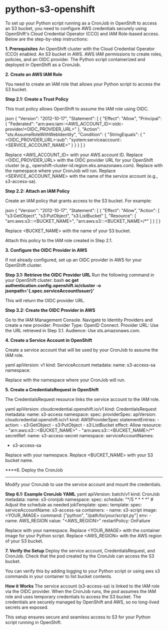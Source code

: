 # python-s3-openshift

To set up your Python script running as a CronJob in OpenShift to access an S3 bucket, you need to configure AWS credentials securely using OpenShift's Cloud Credential Operator (CCO) and IAM Role-based access. Below are the step-by-step instructions:

**1. Prerequisites**
An OpenShift cluster with the Cloud Credential Operator (CCO) enabled.
An S3 bucket in AWS.
AWS IAM permissions to create roles, policies, and an OIDC provider.
The Python script containerized and deployed in OpenShift as a CronJob.


**2. Create an AWS IAM Role**

You need to create an IAM role that allows your Python script to access the S3 bucket.

**Step 2.1: Create a Trust Policy**

This trust policy allows OpenShift to assume the IAM role using OIDC.

json
{
  "Version": "2012-10-17",
  "Statement": [
    {
      "Effect": "Allow",
      "Principal": {
        "Federated": "arn:aws:iam::<AWS_ACCOUNT_ID>:oidc-provider/<OIDC_PROVIDER_URL>"
      },
      "Action": "sts:AssumeRoleWithWebIdentity",
      "Condition": {
        "StringEquals": {
          "<OIDC_PROVIDER_URL>:sub": "system:serviceaccount:<NAMESPACE>:<SERVICE_ACCOUNT_NAME>"
        }
      }
    }
  ]
}

Replace <AWS_ACCOUNT_ID> with your AWS account ID.
Replace <OIDC_PROVIDER_URL> with the OIDC provider URL for your OpenShift cluster (e.g., openshift-cluster-id.region.eks.amazonaws.com).
Replace <NAMESPACE> with the namespace where your CronJob will run.
Replace <SERVICE_ACCOUNT_NAME> with the name of the service account (e.g., s3-access-sa).

**Step 2.2: Attach an IAM Policy**

Create an IAM policy that grants access to the S3 bucket. For example:

json
{
  "Version": "2012-10-17",
  "Statement": [
    {
      "Effect": "Allow",
      "Action": [
        "s3:GetObject",
        "s3:PutObject",
        "s3:ListBucket"
      ],
      "Resource": [
        "arn:aws:s3:::<BUCKET_NAME>",
        "arn:aws:s3:::<BUCKET_NAME>/*"
      ]
    }
  ]
}

Replace <BUCKET_NAME> with the name of your S3 bucket.

Attach this policy to the IAM role created in Step 2.1.

**3. Configure the OIDC Provider in AWS**

If not already configured, set up an OIDC provider in AWS for your OpenShift cluster.

**Step 3.1: Retrieve the OIDC Provider URL**
Run the following command in your OpenShift cluster:
bash
**oc get authentication.config.openshift.io/cluster -o jsonpath='{.spec.serviceAccountIssuer}'**

This will return the OIDC provider URL.

**Step 3.2: Create the OIDC Provider in AWS**

Go to the IAM Management Console.
Navigate to Identity Providers and create a new provider:
Provider Type: OpenID Connect.
Provider URL: Use the URL retrieved in Step 3.1.
Audience: Use sts.amazonaws.com.


**4. Create a Service Account in OpenShift**

Create a service account that will be used by your CronJob to assume the IAM role.

yaml
apiVersion: v1
kind: ServiceAccount
metadata:
  name: s3-access-sa
  namespace: <NAMESPACE>


Replace <NAMESPACE> with the namespace where your CronJob will run.

**5. Create a CredentialsRequest in OpenShift**

The CredentialsRequest resource links the service account to the IAM role.

yaml
apiVersion: cloudcredential.openshift.io/v1
kind: CredentialsRequest
metadata:
  name: s3-access
  namespace: <NAMESPACE>
spec:
  providerSpec:
    apiVersion: cloudcredential.openshift.io/v1
    kind: AWSProviderSpec
    statementEntries:
    - action:
      - s3:GetObject
      - s3:PutObject
      - s3:ListBucket
      effect: Allow
      resource:
      - "arn:aws:s3:::<BUCKET_NAME>"
      - "arn:aws:s3:::<BUCKET_NAME>/*"
  secretRef:
    name: s3-access-secret
    namespace: <NAMESPACE>
  serviceAccountNames:
  - s3-access-sa

Replace <NAMESPACE> with your namespace.
Replace <BUCKET_NAME> with your S3 bucket name.

****6. Deploy the CronJob
********
Modify your CronJob to use the service account and mount the credentials.

**Step 6.1: Example CronJob YAML**
yaml
apiVersion: batch/v1
kind: CronJob
metadata:
  name: s3-cronjob
  namespace: <NAMESPACE>
spec:
  schedule: "*/5 * * * *" # Adjust the schedule as needed
  jobTemplate:
    spec:
      template:
        spec:
          serviceAccountName: s3-access-sa
          containers:
          - name: s3-script
            image: <YOUR_IMAGE>
            command: ["python", "/path/to/your/script.py"]
            env:
            - name: AWS_REGION
              value: "<AWS_REGION>"
          restartPolicy: OnFailure

Replace <NAMESPACE> with your namespace.
Replace <YOUR_IMAGE> with the container image for your Python script.
Replace <AWS_REGION> with the AWS region of your S3 bucket.

**7. Verify the Setup**
Deploy the service account, CredentialsRequest, and CronJob.
Check that the pod created by the CronJob can access the S3 bucket.

You can verify this by adding logging to your Python script or using aws s3 commands in your container to list bucket contents.

**How it Works**
The service account (s3-access-sa) is linked to the IAM role via the OIDC provider.
When the CronJob runs, the pod assumes the IAM role and uses temporary credentials to access the S3 bucket.
The credentials are securely managed by OpenShift and AWS, so no long-lived secrets are exposed.

This setup ensures secure and seamless access to S3 for your Python script running in OpenShift.
